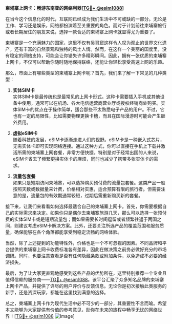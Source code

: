 **柬埔寨上网卡：畅游东南亚的网络利器[[TG💪+ @esim1088](https://t.me/s/esim1088)]**

在当今这个信息化的时代，互联网已经成为我们生活中不可或缺的一部分。无论是工作、学习还是娱乐，网络都扮演着至关重要的角色。而对于计划前往柬埔寨旅行或者长期居住的朋友来说，选择一款合适的柬埔寨上网卡就显得尤为重要了。

柬埔寨是一个充满魅力的国家，这里不仅有吴哥窟这样令人叹为观止的世界文化遗产，还有丰富的自然景观和独特的风土人情。然而，在这样一个美丽的国度里，没有稳定的网络支持，可能会让你错失许多精彩瞬间。因此，拥有一张优质的柬埔寨上网卡，不仅可以帮助你随时随地保持联络，还能让你轻松享受高速上网的乐趣。

那么，市面上有哪些类型的柬埔寨上网卡呢？首先，我们来了解一下常见的几种类型：

1. **实体SIM卡**  
   实体SIM卡是最传统也是最常见的上网卡形式。这种卡需要插入手机或其他设备中使用，通常可以在机场、各大电信运营商营业厅或授权经销商处购买。实体SIM卡的优点在于操作简单，适合那些不太熟悉电子产品的用户。不过，它也有一定的局限性，比如需要物理更换卡槽，而且在国际漫游时可能会产生额外费用。

2. **虚拟eSIM卡**  
   随着科技的发展，eSIM卡逐渐走进人们的视野。eSIM卡是一种嵌入式芯片，无需实体卡即可实现网络连接。通过这种方式，你可以直接在手机上下载并激活所需的柬埔寨上网套餐，非常方便快捷。特别是对于经常出国的人来说，eSIM卡省去了频繁更换实体卡的麻烦，同时也减少了携带多张实体卡的需求。

3. **流量包套餐**  
   如果只是短期访问柬埔寨，可以选择购买预付费的流量包套餐。这类产品一般按照天数或数据量来计费，价格相对实惠，适合预算有限的旅行者。但需要注意的是，流量包的有效期通常较短，过期后需重新购买新的套餐。

接下来，让我们来看看如何选择最适合自己的柬埔寨上网卡。首先，你需要根据自己的实际需求来决定。如果你只是偶尔去柬埔寨旅游几天，那么可以选择一张预付费的实体SIM卡或是短期流量包；而如果需要长时间逗留或者频繁往返于两国之间，则建议考虑eSIM卡解决方案。此外，还要关注所选产品的覆盖范围和服务质量，确保能够在各个角落都能享受到稳定流畅的网络体验。

当然，除了上述提到的功能特性外，价格也是一个不可忽视的因素。不同品牌和平台提供的柬埔寨上网卡收费标准各有差异，因此在做决策之前务必做好充分的市场调研。同时，也要注意查看是否有任何隐藏条款或附加条件，以免造成不必要的经济损失。

最后，为了让大家更直观地感受到这些产品的优势所在，这里特别推荐一个专业且值得信赖的服务商——[TG💪+ @esim1088](https://t.me/s/esim1088)。该平台汇聚了众多知名品牌的柬埔寨上网卡产品，并提供了详尽的用户评价与反馈信息。无论你是初次接触此类服务的新手，还是资深玩家，都能在这里找到满意的选择。

总之，柬埔寨上网卡作为现代生活中必不可少的一部分，其重要性不言而喻。希望本文能够为大家提供有价值的参考意见，助你在未来的旅程中畅享无忧的网络世界！[[TG💪+ @esim1088](https://t.me/s/esim1088) ![Image](https://i.postimg.cc/4NQfJmqS/Snipaste-2025-05-13-00-14-12.png)]